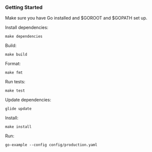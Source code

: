 ### Getting Started
Make sure you have Go installed and $GOROOT and $GOPATH set up.

Install dependencies:
```
make dependencies
```

Build:
```
make build
```

Format:
```
make fmt
```

Run tests:
```
make test
```

Update dependencies:
```
glide update
```

Install:
```
make install
```

Run:
```
go-example --config config/production.yaml
```

